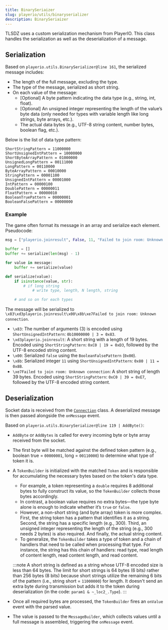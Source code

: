 ```yaml
---
title: BinarySeriaizer
slug: playerio/utils/binaryserializer
description: BinarySeriaizer
---
```


TLSDZ uses a custom serialization mechanism from PlayerIO. This class handles the serialization as well as the deserialization of a message.

## Serialization

Based on `playerio.utils.BinarySerializer@line 161`, the serialized message includes:

- The length of the full message, excluding the type.
- The type of the message, serialized as short string.
- On each value of the message:
  - [Optional] A byte pattern indicating the data type (e.g., string, int, float).
  - [Optional] An unsigned integer representing the length of the value’s byte data (only needed for types with variable length like long strings, byte arrays, etc.).
  - The actual data bytes (e.g., UTF-8 string content, number bytes, boolean flag, etc.).

Below is the list of data type pattern:

```
ShortStringPattern = 11000000
ShortUnsignedIntPattern = 10000000
ShortByteArrayPattern = 01000000
UnsignedLongPattern = 00111000
LongPattern = 00110000
ByteArrayPattern = 00010000
StringPattern = 00001100
UnsignedIntPattern = 00001000
IntPattern = 00000100
DoublePattern = 00000011
FloatPattern = 00000010
BooleanTruePattern = 00000001
BooleanFalsePattern = 00000000
```

### Example

The game often format its message in an array and serialize each element. Pseudocode:

```python
msg = ["playerio.joinresult", False, 11, "Failed to join room: Unknown connection"]

buffer = []
buffer += serialize(len(msg) - 1)

for value in message:
    buffer += serialize(value)

def serialize(value):
    if isinstance(value, str):
        # if long string
            # write type, length, N length, string

    # and so on for each types
```

The message will be serialized to `\x83\xd3playerio.joinresult\x00\x8b\xe7Failed to join room: Unknown connection`.

- `\x83`: The number of arguments (3) is encoded using `ShortUnsignedIntPattern`: `0b10000000 | 3 = 0x83`.
- `\xd3playerio.joinresult`: A short string with a length of 19 bytes. Encoded using `ShortStringPattern`: `0xC0 | 19 = 0xD3`, followed by the UTF-8 encoded string content.
- `\x00`: Serialized `false` using the `BooleanFalsePattern` (`0x00`).
- `\x8b`: Serialized integer `11` using `ShortUnsignedIntPattern`: `0x80 | 11 = 0x8B`.
- `\xe7Failed to join room: Unknown connection`: A short string of length 39 bytes. Encoded using `ShortStringPattern`: `0xC0 | 39 = 0xE7`, followed by the UTF-8 encoded string content.

## Deserialization

Socket data is received from the [`Connection`](/playerio/connection) class. A deserialized message is then passed alongside the `onMessage` event.

Based on `playerio.utils.BinarySerializer@line 119 | AddByte()`:

- `AddByte` or `AddBytes` is called for every incoming byte or byte array received from the socket.
- The first byte will be matched against the defined token pattern (e.g., boolean true = `00000001`, long = `00110000`) to determine what type of token it is.
- A `TokenBuilder` is initialized with the matched `Token` and is responsible for accumulating the necessary bytes based on the token's data type.

  - For example, a token representing a `double` requires 8 additional bytes to fully construct its value, so the `TokenBuilder` collects those bytes accordingly.
  - In contrast, a boolean value requires no extra bytes—the type byte alone is enough to indicate whether it’s `true` or `false`.
  - However, a non-short string (and byte array) token is more complex. First, the string token has a pattern that identifies it as a string. Second, the string has a specific length (e.g., 300). Third, an unsigned integer representing the length of the string (e.g., 300 needs 2 bytes) is also required. And finally, the actual string content.
  - To generalize, the `TokenBuilder` takes a type of token and a chain of handlers that need to be called when processing that type. For instance, the string has this chain of handlers: read type, read length of content length, read content length, and read content.

  :::note
  A short string is defined as a string whose UTF-8 encoded size is less than 64 bytes. The limit for short strings is 64 bytes (6 bits) rather than 256 bytes (8 bits) because short strings utilize the remaining 6 bits of the pattern (i.e., string short = `11000000`) for length. It doesn't send an extra byte during transmission but adds it to the token during deserialization (in the code: `param1 & ~_loc2_.Type`).
  :::

- Once all required bytes are processed, the `TokenBuilder` fires an `onValue` event with the parsed value.
- The value is passed to the `MessageBuilder`, which collects values until a full message is assembled, triggering the `onMessage` event.
